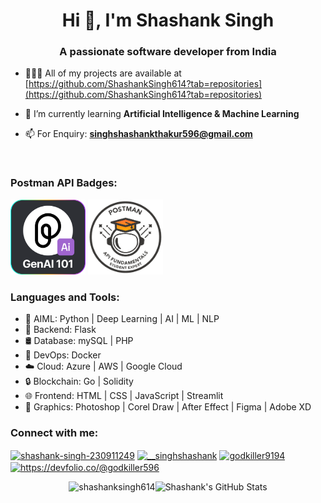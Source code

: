 <h1 align="center">Hi 👋, I'm Shashank Singh</h1>
<h3 align="center">A passionate software developer from India</h3>

- 🧑🏻‍💻 All of my projects are available at [https://github.com/ShashankSingh614?tab=repositories](https://github.com/ShashankSingh614?tab=repositories)

- 🌱 I’m currently learning **Artificial Intelligence & Machine Learning**

- 📫 For Enquiry: **singhshashankthakur596@gmail.com**
<br>

<h3 align="left">Postman API Badges:</h3>
<p align="left">
  <img src="https://github.com/ShashankSingh614/ShashankSingh614/blob/main/images/Pieces%20for%20Developers%20-%20GenAI%20101%20with%20Pieces.png" alt="GenAI 101 with Pieces" width="120" height="120" />
  <img src="https://github.com/ShashankSingh614/ShashankSingh614/blob/main/images/Postman%20-%20Postman%20API%20Fundamentals%20Student%20Expert%20-%202024-11-06.png" alt="Postman API Fundamentals Student Expert" width="120" height="120" />
</p>

<h3 align="left">Languages and Tools:</h3>
<ul>
  <li>🤖 AIML: Python | Deep Learning | AI | ML | NLP</li>
  <li>🚀 Backend: Flask</li>
  <li>🛢️ Database: mySQL | PHP</li>
  <li>🔧 DevOps: Docker</li>
  <li>☁️ Cloud: Azure | AWS | Google Cloud</li>
  <li>🔒 Blockchain: Go | Solidity</li>
  <li>🌐 Frontend: HTML | CSS | JavaScript | Streamlit</li>
  <li>🎨 Graphics: Photoshop | Corel Draw | After Effect | Figma | Adobe XD</li>
</ul>

<h3 align="left">Connect with me:</h3>
<p align="left">
  <a href="https://linkedin.com/in/shashank-singh-230911249" target="blank"><img align="center" src="https://raw.githubusercontent.com/rahuldkjain/github-profile-readme-generator/master/src/images/icons/Social/linked-in-alt.svg" alt="shashank-singh-230911249" height="30" width="40" /></a>
  <a href="https://instagram.com/__singhshashank" target="blank"><img align="center" src="https://raw.githubusercontent.com/rahuldkjain/github-profile-readme-generator/master/src/images/icons/Social/instagram.svg" alt="__singhshashank" height="30" width="40" /></a>
  <a href="https://discord.gg/godkiller9194" target="blank"><img align="center" src="https://raw.githubusercontent.com/rahuldkjain/github-profile-readme-generator/master/src/images/icons/Social/discord.svg" alt="godkiller9194" height="30" width="40" /></a>
  <a href="https://dev.to/https://devfolio.co/@godkiller596" target="blank"><img align="center" src="https://raw.githubusercontent.com/rahuldkjain/github-profile-readme-generator/master/src/images/icons/Social/devto.svg" alt="https://devfolio.co/@godkiller596" height="30" width="40" /></a>
</p>

<!-- GitHub Stats -->
<div style="display: flex; justify-content: center; align-items: center;">
  <img src="https://github-readme-stats.vercel.app/api/top-langs/?username=ShashankSingh614&theme=vision-friendly-dark&show_icons=true&hide_border=true&layout=compact" alt="shashanksingh614" />
  <img src="https://github-readme-stats.vercel.app/api?username=ShashankSingh614&theme=vision-friendly-dark&show_icons=true&hide_border=true&count_private=true" alt="Shashank's GitHub Stats">
</div>
